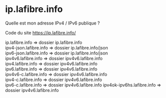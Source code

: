 # ip.lafibre.info
Quelle est mon adresse IPv4 / IPv6 publique ?

Code du site https://ip.lafibre.info/  

ip.lafibre.info => dossier ip.lafibre.info  
ipv4-json.lafibre.info => dossier ip.lafibre.info/json  
ipv6-json.lafibre.info => dossier ip.lafibre.info/json  
ipv4v6.lafibre.info => dossier ipv4v6.lafibre.info  
ipv4.lafibre.info => dossier ipv4v6.lafibre.info  
ipv6.lafibre.info => dossier ipv4v6.lafibre.info  
ipv4v6-c.lafibre.info => dossier ipv4v6.lafibre.info  
ipv4-c.lafibre.info => dossier ipv4v6.lafibre.info  
ipv6-c.lafibre.info => dossier ipv4v6.lafibre.info
ipv4ok-ipv6hs.lafibre.info => dossier ipv4v6.lafibre.info
